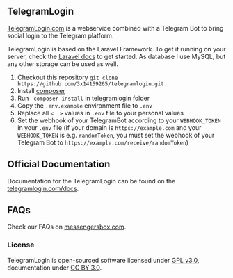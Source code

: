 ## TelegramLogin

[TelegramLogin.com](https://telegramlogin.com) is a webservice combined with a Telegram Bot to bring social login to the Telegram platform.

TelegramLogin is based on the Laravel Framework. To get it running on your server, check the [Laravel docs](https://laravel.com/docs/5.1) to get started. As database I use MySQL, but any other storage can be used as well.

1. Checkout this repository 
 ``` git clone https://github.com/3x14159265/telegramlogin.git ```
2. Install [composer](https://getcomposer.org/doc/00-intro.md)
3. Run ``` composer install``` in telegramlogin folder
4. Copy the ```.env.example``` environment file to ```.env```
5. Replace all ```<  >``` values in ```.env``` file to your personal values
6. Set the webhook of your TelegramBot according to your ```WEBHOOK_TOKEN``` in your ```.env``` file
(if your domain is ```https://example.com``` and your ```WEBHOOK_TOKEN``` is e.g. `randomToken`, you must set the webhook of your Telegram Bot to ```https://example.com/receive/randomToken```)

## Official Documentation

Documentation for the TelegramLogin can be found on the [telegramlogin.com/docs](https://telegramlogin.com/docs).

## FAQs

Check our FAQs on [messengersbox.com](http://messengersbox.com/t/telegramlogin-com-faq/53).


### License

TelegramLogin is open-sourced software licensed under [GPL v3.0](http://www.gnu.org/copyleft/gpl.html), documentation under [CC BY 3.0](http://creativecommons.org/licenses/by/3.0/).
